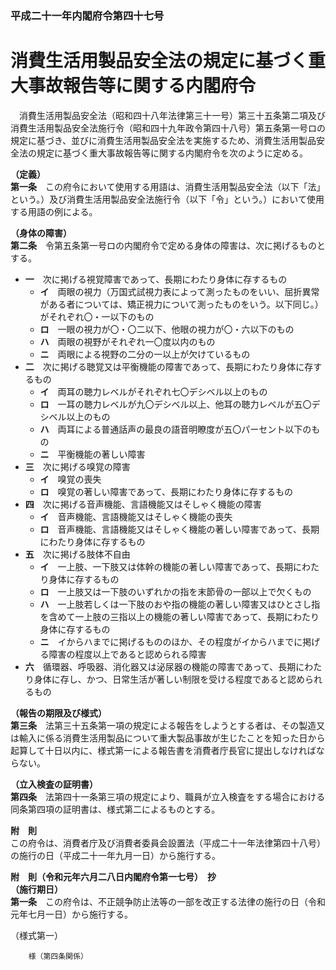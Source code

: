 ### 平成二十一年内閣府令第四十七号  
# 消費生活用製品安全法の規定に基づく重大事故報告等に関する内閣府令  
　消費生活用製品安全法（昭和四十八年法律第三十一号）第三十五条第二項及び消費生活用製品安全法施行令（昭和四十九年政令第四十八号）第五条第一号ロの規定に基づき、並びに消費生活用製品安全法を実施するため、消費生活用製品安全法の規定に基づく重大事故報告等に関する内閣府令を次のように定める。  
  
**（定義）**  
**第一条**　この府令において使用する用語は、消費生活用製品安全法（以下「法」という。）及び消費生活用製品安全法施行令（以下「令」という。）において使用する用語の例による。  
  
**（身体の障害）**  
**第二条**　令第五条第一号ロの内閣府令で定める身体の障害は、次に掲げるものとする。  
* **一**　次に掲げる視覚障害であって、長期にわたり身体に存するもの  
	* **イ**　両眼の視力（万国式試視力表によって測ったものをいい、屈折異常がある者については、矯正視力について測ったものをいう。以下同じ。）がそれぞれ〇・一以下のもの  
	* **ロ**　一眼の視力が〇・〇二以下、他眼の視力が〇・六以下のもの  
	* **ハ**　両眼の視野がそれぞれ一〇度以内のもの  
	* **ニ**　両眼による視野の二分の一以上が欠けているもの  
* **二**　次に掲げる聴覚又は平衡機能の障害であって、長期にわたり身体に存するもの  
	* **イ**　両耳の聴力レベルがそれぞれ七〇デシベル以上のもの  
	* **ロ**　一耳の聴力レベルが九〇デシベル以上、他耳の聴力レベルが五〇デシベル以上のもの  
	* **ハ**　両耳による普通話声の最良の語音明瞭度が五〇パーセント以下のもの  
	* **ニ**　平衡機能の著しい障害  
* **三**　次に掲げる嗅覚の障害  
	* **イ**　嗅覚の喪失  
	* **ロ**　嗅覚の著しい障害であって、長期にわたり身体に存するもの  
* **四**　次に掲げる音声機能、言語機能又はそしゃく機能の障害  
	* **イ**　音声機能、言語機能又はそしゃく機能の喪失  
	* **ロ**　音声機能、言語機能又はそしゃく機能の著しい障害であって、長期にわたり身体に存するもの  
* **五**　次に掲げる肢体不自由  
	* **イ**　一上肢、一下肢又は体幹の機能の著しい障害であって、長期にわたり身体に存するもの  
	* **ロ**　一上肢又は一下肢のいずれかの指を末節骨の一部以上で欠くもの  
	* **ハ**　一上肢若しくは一下肢のおや指の機能の著しい障害又はひとさし指を含めて一上肢の三指以上の機能の著しい障害であって、長期にわたり身体に存するもの  
	* **ニ**　イからハまでに掲げるもののほか、その程度がイからハまでに掲げる障害の程度以上であると認められる障害  
* **六**　循環器、呼吸器、消化器又は泌尿器の機能の障害であって、長期にわたり身体に存し、かつ、日常生活が著しい制限を受ける程度であると認められるもの  
  
**（報告の期限及び様式）**  
**第三条**　法第三十五条第一項の規定による報告をしようとする者は、その製造又は輸入に係る消費生活用製品について重大製品事故が生じたことを知った日から起算して十日以内に、様式第一による報告書を消費者庁長官に提出しなければならない。  
  
**（立入検査の証明書）**  
**第四条**　法第四十一条第三項の規定により、職員が立入検査をする場合における同条第四項の証明書は、様式第二によるものとする。  
  
**附　則**  
この府令は、消費者庁及び消費者委員会設置法（平成二十一年法律第四十八号）の施行の日（平成二十一年九月一日）から施行する。  
  
**附　則（令和元年六月二八日内閣府令第一七号）　抄**  
**（施行期日）**  
**第一条**　この府令は、不正競争防止法等の一部を改正する法律の施行の日（令和元年七月一日）から施行する。  
  
（様式第一）
          
        様（第四条関係）  

          
        